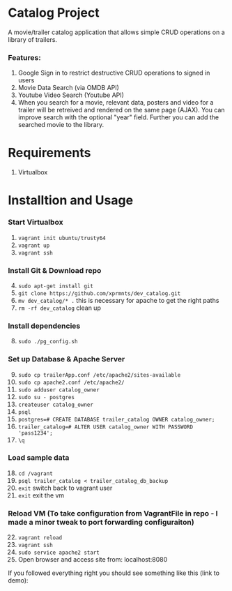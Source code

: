 
# Catalog Project
A movie/trailer catalog application that allows simple CRUD operations on a library of trailers.

### Features:
1) Google Sign in to restrict destructive CRUD operations to signed in users
2) Movie Data Search (via OMDB API)
3) Youtube Video Search (Youtube API)
4) When you search for a movie, relevant data, posters and video for a trailer will be retreived and rendered on the same page (AJAX). You can improve search with the optional "year" field. Further you can add the searched movie to the library.

# Requirements
1) Virtualbox

# Installtion and Usage

### Start Virtualbox
1) ```vagrant init ubuntu/trusty64```
2) ```vagrant up```
3) ```vagrant ssh```

### Install Git & Download repo
4) ```sudo apt-get install git```
5) ```git clone https://github.com/xprmnts/dev_catalog.git```
6) ```mv dev_catalog/* .``` this is necessary for apache to get the right paths
7) ```rm -rf dev_catalog``` clean up

### Install dependencies
8) ```sudo ./pg_config.sh```

### Set up Database & Apache Server
9) ```sudo cp trailerApp.conf /etc/apache2/sites-available```
10) ```sudo cp apache2.conf /etc/apache2/```
11) ```sudo adduser catalog_owner```
12) ```sudo su - postgres```
13) ```createuser catalog_owner```
14) ```psql```
15) ```postgres=# CREATE DATABASE trailer_catalog OWNER catalog_owner;```
16) ```trailer_catalog=# ALTER USER catalog_owner WITH PASSWORD 'pass1234';```
17) ```\q```

### Load sample data
18) ```cd /vagrant```
19) ```psql trailer_catalog < trailer_catalog_db_backup```
20) ```exit``` switch back to vagrant user
21) ```exit``` exit the vm

### Reload VM (To take configuration from VagrantFile in repo - I made a minor tweak to port forwarding configuraiton)
22) ```vagrant reload```
23) ```vagrant ssh```
24) ```sudo service apache2 start```
25) Open browser and access site from: localhost:8080

If you followed everything right you should see something like this (link to demo):